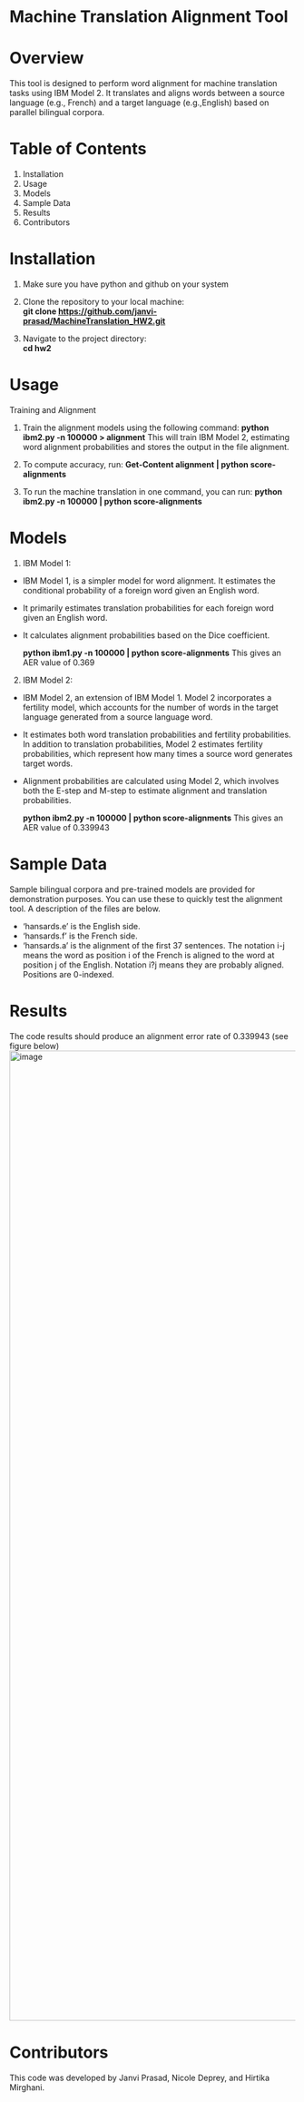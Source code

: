 

# Machine Translation Alignment Tool
# Overview
This tool is designed to perform word alignment for machine translation tasks using IBM Model 2. It translates and aligns words between a source language (e.g., French) and a target language (e.g.,English) based on parallel bilingual corpora.


# Table of Contents
1. Installation
2. Usage
3. Models
5. Sample Data
6. Results
7. Contributors


# Installation
1. Make sure you have python and github on your system


2. Clone the repository to your local machine:  
   **git clone https://github.com/janvi-prasad/MachineTranslation_HW2.git**


3. Navigate to the project directory:  
**cd hw2**




# Usage
Training and Alignment


1. Train the alignment models using the following command:
**python ibm2.py -n 100000 > alignment**
  This will train IBM Model 2, estimating word alignment probabilities and stores the output in the file alignment.


2. To compute accuracy, run:
**Get-Content alignment | python score-alignments**


4. To run the machine translation in one command, you can run: 
**python ibm2.py -n 100000 | python score-alignments**

# Models

1. IBM Model 1: 
* IBM Model 1, is a simpler model for word alignment. It estimates the conditional probability of a foreign word given an English word. 
* It primarily estimates translation probabilities for each foreign word given an English word. 
* It calculates alignment probabilities based on the Dice coefficient.


  **python ibm1.py -n 100000 | python score-alignments**
   This gives an AER value of 0.369




2. IBM Model 2: 
* IBM Model 2, an extension of IBM Model 1. Model 2 incorporates a fertility model, which accounts for the number of words in the target language generated from a source language word. 
* It estimates both word translation probabilities and fertility probabilities. In addition to translation probabilities, Model 2 estimates fertility probabilities, which represent how many times a source word generates target words. 
* Alignment probabilities are calculated using Model 2, which involves both the E-step and M-step to estimate alignment and translation probabilities.


  **python ibm2.py -n 100000 | python score-alignments**
  This gives an AER value of 0.339943




# Sample Data
Sample bilingual corpora and pre-trained models are provided for demonstration purposes. You can use these to quickly test the alignment tool. A description of the files are below.


* ‘hansards.e’ is the English side.
* ‘hansards.f’ is the French side.
* ‘hansards.a’ is the alignment of the first 37 sentences. The notation i-j means the word as position i of the French is aligned to the word at position j of the English. Notation i?j means they are probably aligned. Positions are 0-indexed.


# Results
The code results should produce an alignment error rate of 0.339943 (see figure below)
<img width="1710" alt="image" src="https://github.com/janvi-prasad/MachineTranslation_HW2/assets/60441779/b621a58e-4c8d-4bc5-9ad4-a92c28afcd3f">


  



# Contributors
This code was developed by Janvi Prasad, Nicole Deprey, and Hirtika Mirghani.
